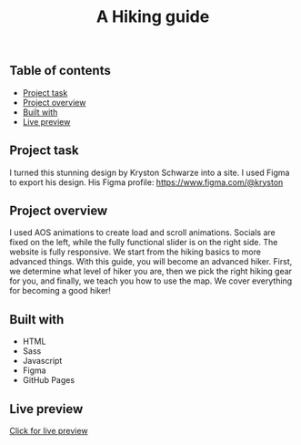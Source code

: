 <h1 align="center">
  A Hiking guide
</h1>
<br>

## Table of contents

- [Project task](#project-task)
- [Project overview](#project-overview)
- [Built with](#built-with)
- [Live preview](#live-preview)

## Project task

 I turned this stunning design by Kryston Schwarze into a site. I used Figma to export his design.
His Figma profile: https://www.figma.com/@kryston

## Project overview

I used AOS animations to create load and scroll animations. Socials are fixed on the left, while the fully functional slider is on the right side. The website is fully responsive. We start from the hiking basics to more advanced things. With this guide, you will become an advanced hiker. First, we determine what level of hiker you are, then we pick the right hiking gear for you, and finally, we teach you how to use the map. We cover everything for becoming a good hiker!

## Built with

- HTML
- Sass
- Javascript
- Figma
- GitHub Pages

## Live preview

[Click for live preview](https://jeko10.github.io/A-Hiking-guide/)
